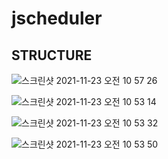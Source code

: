 # jscheduler

## STRUCTURE

![스크린샷 2021-11-23 오전 10 57 26](https://user-images.githubusercontent.com/37236920/142960789-f5d016e9-0226-43e5-a6e2-e0d938297a9a.png)
  
![스크린샷 2021-11-23 오전 10 53 14](https://user-images.githubusercontent.com/37236920/142960473-6a48bd8d-2ae5-4631-93fe-796dbf94f275.png)
  
![스크린샷 2021-11-23 오전 10 53 32](https://user-images.githubusercontent.com/37236920/142960492-7b25e0d7-5ef7-4afe-998e-78053f9c119c.png)
  
![스크린샷 2021-11-23 오전 10 53 50](https://user-images.githubusercontent.com/37236920/142960511-3c11c7fc-8100-4e87-afae-3d31824fafbd.png)
  
